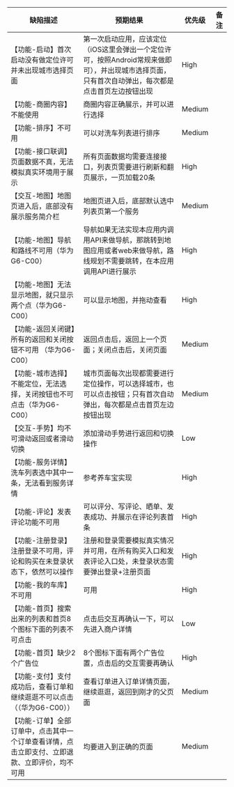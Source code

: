 缺陷描述     | 预期结果      | 优先级        | 备注
------------ | ------------- | ------------- | ------------- 
【功能-启动】首次启动没有做定位许可并未出现城市选择页面 | 第一次启动应用，应该定位（iOS这里会弹出一个定位许可，按照Android常规来做即可），并出现城市选择页面，只有首次自动弹出，每次都是点击首页左边按钮出现 | High |
【功能-商圈内容】不能使用 | 商圈内容正确展示，并可以进行选择 | Medium |
【功能-排序】不可用 | 可以对洗车列表进行排序 | Medium |
【功能-接口联调】页面数据不真，无法模拟真实环境用于展示 | 所有页面数据均需要连接接口，列表页需要进行刷新和翻页展示，一页加载20条 | High |
【交互-地图】地图页进入后，底部没有展示服务简介栏 | 地图页进入后，底部默认选中列表页第一个服务 | Medium |
【功能-地图】导航和路线不可用（华为G6-C00） | 导航如果无法实现本应用内调用API来做导航，那跳转到地图应用或者web来做导航，路线规划不需要跳转，在本应用调用API进行展示 | High |
【功能-地图】无法显示地图，就只显示两个点（华为G6-C00）| 可以显示地图，并拖动查看 | High |
【功能-返回关闭键】所有的返回和关闭按钮不可用 （华为G6-C00）| 返回点击后，返回上一个页面；关闭点击后，关闭页面 | Medium |
【功能-城市选择】不能定位，无法选择，关闭按钮也不可点击（华为G6-C00） | 城市页面每次出现都需要进行定位操作，可以选择城市，也可以点击按钮；只有首次自动弹出，每次都是点击首页左边按钮出现 | Medium |
【交互-手势】均不可滑动返回或者滑动切换 | 添加滑动手势进行返回和切换操作 | Low |
【功能-服务详情】洗车列表选中其中一条，无法看到服务详情 | 参考养车宝实现 | High |
【功能-评论】发表评论功能不可用 | 可以评分、写评论、晒单、发表成功、并展示在评论列表首条 | High |
【功能-注册登录】注册登录不可用，评论和购买在未登录状态下，依然可以操作 | 注册和登录需要模拟真实情况并可用，在所有购买入口和发表评论入口处，未登录状态需要弹出登录+注册页面 | High |
【功能-我的车库】不可用 | 可用 | High |
【功能-首页】搜索出来的列表和首页8个图标下面的列表不可点击 | 点击后交互再确认一下，可以先进入商户详情 | Low |
【功能-首页】缺少2个广告位 | 8个图标下面有两个广告位置，点击后的交互需要再确认 | High |
【功能-支付】支付成功后，查看订单和继续逛逛不可以点击（（华为G6-C00））| 查看订单进入订单详情页面，继续逛逛，返回到刚才的父页面 | Medium |
【功能-订单】全部订单中，点击其中一个订单查看详情，点击立即支付、立即退款、立即评价，均不可用 | 均要进入到正确的页面 | Medium |
